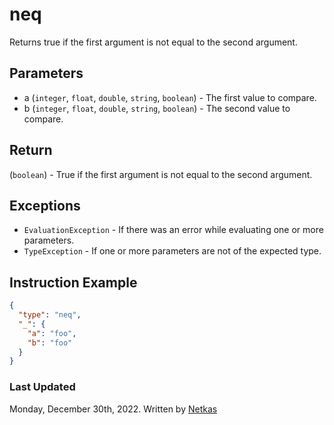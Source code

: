 # neq

Returns true if the first argument is not equal to the second argument.

## Parameters

* a (`integer`, `float`, `double`, `string`, `boolean`) - The first value to compare.
* b (`integer`, `float`, `double`, `string`, `boolean`) - The second value to compare.

## Return

(`boolean`) - True if the first argument is not equal to the second argument.

## Exceptions

* `EvaluationException` - If there was an error while evaluating one or more parameters.
* `TypeException` - If one or more parameters are not of the expected type.


## Instruction Example

```json
{
  "type": "neq",
  "_": {
    "a": "foo",
    "b": "foo"
  }
}
```

### Last Updated

Monday, December 30th, 2022.
Written by [Netkas](https://git.n64.cc/netkas)
